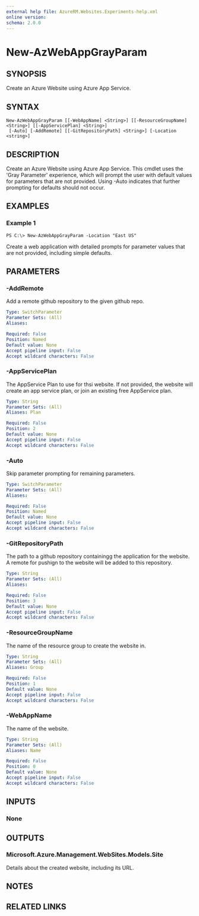 ```yaml
---
external help file: AzureRM.Websites.Experiments-help.xml
online version: 
schema: 2.0.0
---
```


# New-AzWebAppGrayParam

## SYNOPSIS
Create an Azure Website using Azure App Service. 

## SYNTAX

```
New-AzWebAppGrayParam [[-WebAppName] <String>] [[-ResourceGroupName] <String>] [[-AppServicePlan] <String>]
 [-Auto] [-AddRemote] [[-GitRepositoryPath] <String>] [-Location <string>]
```

## DESCRIPTION
Create an Azure Website using Azure App Service. This cmdlet uses the 'Gray Parameter' experience, which will prompt the user with default 
values for parameters that are not provided.  Using -Auto indicates that further prompting for defaults should not occur.


## EXAMPLES

### Example 1
```
PS C:\> New-AzWebAppGrayParam -Location "East US"
```

Create a web application with detailed prompts for parameter values that are not provided, including simple defaults.

## PARAMETERS

### -AddRemote
Add a remote github repository to the given github repo.

```yaml
Type: SwitchParameter
Parameter Sets: (All)
Aliases: 

Required: False
Position: Named
Default value: None
Accept pipeline input: False
Accept wildcard characters: False
```

### -AppServicePlan
The AppService Plan to use for thsi website.  If not provided, the website will create an app service plan, or join an existing free AppService plan.

```yaml
Type: String
Parameter Sets: (All)
Aliases: Plan

Required: False
Position: 2
Default value: None
Accept pipeline input: False
Accept wildcard characters: False
```

### -Auto
Skip parameter prompting for remaining parameters.

```yaml
Type: SwitchParameter
Parameter Sets: (All)
Aliases: 

Required: False
Position: Named
Default value: None
Accept pipeline input: False
Accept wildcard characters: False
```

### -GitRepositoryPath
The path to a github repository containingg the application for the website.  A remote for pushign to the website will be added to this repository.

```yaml
Type: String
Parameter Sets: (All)
Aliases: 

Required: False
Position: 3
Default value: None
Accept pipeline input: False
Accept wildcard characters: False
```

### -ResourceGroupName
The name of the resource group to create the website in.

```yaml
Type: String
Parameter Sets: (All)
Aliases: Group

Required: False
Position: 1
Default value: None
Accept pipeline input: False
Accept wildcard characters: False
```

### -WebAppName
The name of the website.

```yaml
Type: String
Parameter Sets: (All)
Aliases: Name

Required: False
Position: 0
Default value: None
Accept pipeline input: False
Accept wildcard characters: False
```

## INPUTS

### None


## OUTPUTS

### Microsoft.Azure.Management.WebSites.Models.Site
Details about the created website, including its URL.


## NOTES

## RELATED LINKS

